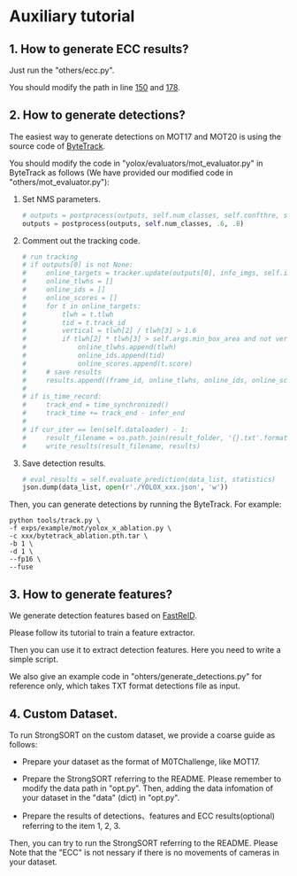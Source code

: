 # Auxiliary tutorial

## 1. How to generate ECC results?

Just run the "others/ecc.py".

You should modify the path in line [150](https://github.com/dyhBUPT/StrongSORT/blob/5c2d1d0ba22bf0d0440e217c60554e5e56f93ac0/others/ecc.py#L150) and [178](https://github.com/dyhBUPT/StrongSORT/blob/5c2d1d0ba22bf0d0440e217c60554e5e56f93ac0/others/ecc.py#L178).

## 2. How to generate detections?

The easiest way to generate detections on MOT17 and MOT20 is using the source code of [ByteTrack](https://github.com/ifzhang/ByteTrack).

You should modify the code in "yolox/evaluators/mot_evaluator.py" in ByteTrack as follows (We have provided our modified code in "others/mot_evaluator.py"):

1. Set NMS parameters.

   ```python
   # outputs = postprocess(outputs, self.num_classes, self.confthre, self.nmsthre)
   outputs = postprocess(outputs, self.num_classes, .6, .8)
   ```

2. Comment out the tracking code.

   ```python
   # run tracking
   # if outputs[0] is not None:
   #     online_targets = tracker.update(outputs[0], info_imgs, self.img_size)
   #     online_tlwhs = []
   #     online_ids = []
   #     online_scores = []
   #     for t in online_targets:
   #         tlwh = t.tlwh
   #         tid = t.track_id
   #         vertical = tlwh[2] / tlwh[3] > 1.6
   #         if tlwh[2] * tlwh[3] > self.args.min_box_area and not vertical:
   #             online_tlwhs.append(tlwh)
   #             online_ids.append(tid)
   #             online_scores.append(t.score)
   #     # save results
   #     results.append((frame_id, online_tlwhs, online_ids, online_scores))
   #
   # if is_time_record:
   #     track_end = time_synchronized()
   #     track_time += track_end - infer_end
   #
   # if cur_iter == len(self.dataloader) - 1:
   #     result_filename = os.path.join(result_folder, '{}.txt'.format(video_names[video_id]))
   #     write_results(result_filename, results)
   ```

3. Save detection results.

   ```python
   # eval_results = self.evaluate_prediction(data_list, statistics)
   json.dump(data_list, open(r'./YOLOX_xxx.json', 'w'))
   ```

Then, you can generate detections by running the ByteTrack. For example:

```shell
python tools/track.py \
-f exps/example/mot/yolox_x_ablation.py \
-c xxx/bytetrack_ablation.pth.tar \
-b 1 \
-d 1 \
--fp16 \
--fuse
```

## 3. How to generate features?

We generate detection features based on [FastReID](https://github.com/JDAI-CV/fast-reid).

Please follow its tutorial to train a feature extractor.

Then you can use it to extract detection features. Here you need to write a simple script.

We also give an example code in "ohters/generate_detections.py" for reference only, which takes TXT format detections file as input. 

## 4. Custom Dataset.

To run StrongSORT on the custom dataset, we provide a coarse guide as follows:

- Prepare your dataset as the format of M0TChallenge, like MOT17.

- Prepare the StrongSORT referring to the README. Please remember to modify the data path in "opt.py". Then, adding the data infomation of your dataset in the "data" (dict) in "opt.py".

- Prepare the results of detections、features and ECC results(optional) referring to the item 1, 2, 3.

Then, you can try to run the StrongSORT referring to the README. Please Note that the "ECC" is not nessary if there is no movements of cameras in your dataset.
